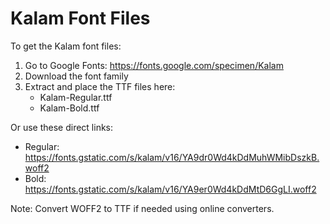 # Kalam Font Files

To get the Kalam font files:

1. Go to Google Fonts: https://fonts.google.com/specimen/Kalam
2. Download the font family
3. Extract and place the TTF files here:
   - Kalam-Regular.ttf
   - Kalam-Bold.ttf

Or use these direct links:
- Regular: https://fonts.gstatic.com/s/kalam/v16/YA9dr0Wd4kDdMuhWMibDszkB.woff2
- Bold: https://fonts.gstatic.com/s/kalam/v16/YA9er0Wd4kDdMtD6GgLI.woff2

Note: Convert WOFF2 to TTF if needed using online converters.
